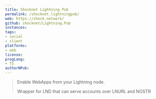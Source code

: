 ```yaml
---
title: Shocknet Lightning Pub
permalink: /shocknet.lightningpub/
web: https://shock.network/
github: shocknet/Lightning.Pub
instances:
tags:
- social
- client
platforms:
- web
license:
progLang:
- TS
authorNPub:  
---
```


> Enable WebApps from your Lightning node.
> 
> Wrapper for LND that can serve accounts over LNURL and NOSTR

